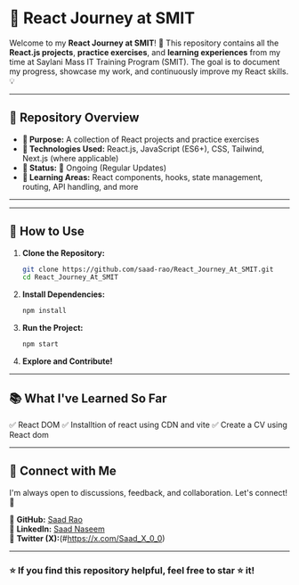 # 🚀 React Journey at SMIT

Welcome to my **React Journey at SMIT**! 🎯 This repository contains all the **React.js projects**, **practice exercises**, and **learning experiences** from my time at Saylani Mass IT Training Program (SMIT). The goal is to document my progress, showcase my work, and continuously improve my React skills. 💡

---

## 📌 Repository Overview

- **🔹 Purpose:** A collection of React projects and practice exercises
- **🔹 Technologies Used:** React.js, JavaScript (ES6+), CSS, Tailwind, Next.js (where applicable)
- **🔹 Status:** 🚧 Ongoing (Regular Updates)
- **🔹 Learning Areas:** React components, hooks, state management, routing, API handling, and more

---

<!-- ## 📁 Project List
Below is a list of projects and exercises in this repository. Click on a project to view its details.

### 🔥 Major Projects
| # | Project Name | Live Demo | Repository Link |
|---|-------------|-----------|----------------|
| 1 | **To-Do List App** | [Live Demo](#) | [Repo](#) |
| 2 | **Weather App (API Integration)** | [Live Demo](#) | [Repo](#) |
| 3 | **E-Commerce UI Clone** | [Live Demo](#) | [Repo](#) |
| 4 | **Portfolio Website** | [Live Demo](#) | [Repo](#) |

### ⚡ Practice Exercises
| # | Exercise | Description |
|---|-------------|-------------|
| 1 | **React Hooks** | Practice useState, useEffect, and useContext |
| 2 | **React Router** | Implementing routing in a single-page app |
| 3 | **API Fetching** | Fetching data from an external API |
| 4 | **Component-Based Design** | Creating modular components | -->

---

## 📜 How to Use

1. **Clone the Repository:**
   ```sh
   git clone https://github.com/saad-rao/React_Journey_At_SMIT.git
   cd React_Journey_At_SMIT
   ```

2. **Install Dependencies:**
   ```sh
   npm install
   ```

3. **Run the Project:**
   ```sh
   npm start
   ```

4. **Explore and Contribute!**

---

## 📚 What I've Learned So Far
✅ React DOM 
✅ Installtion of react using CDN and vite
✅ Create a CV using React dom 
<!-- ✅ React Components & Props  
✅ State Management (useState, useReducer)  
✅ React Hooks (useEffect, useRef, useMemo)  
✅ Routing with React Router  
✅ API Fetching with Fetch & Axios  
✅ Styled Components & Tailwind CSS  
✅ Next.js Basics (If applicable)   -->

---

## 📢 Connect with Me
I'm always open to discussions, feedback, and collaboration. Let's connect! 🚀

📌 **GitHub:** [Saad Rao](https://github.com/saad-rao)  
📌 **LinkedIn:** [Saad Naseem](#linkedin.com/in/saad-naseem-99651a2b4/)  
📌 **Twitter (X):**(#https://x.com/Saad_X_0_0)  

---

### ⭐ If you find this repository helpful, feel free to star ⭐ it!
